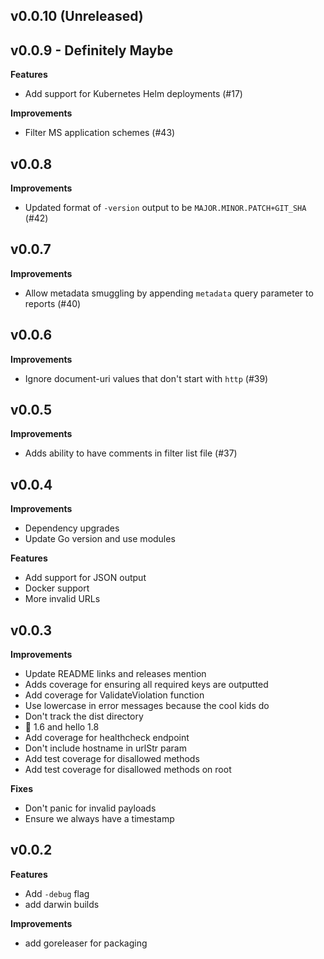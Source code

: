 ## v0.0.10 (Unreleased)

## v0.0.9 - Definitely Maybe

**Features**

- Add support for Kubernetes Helm deployments (#17)

**Improvements**

- Filter MS application schemes (#43)

## v0.0.8 

**Improvements**

- Updated format of `-version` output to be `MAJOR.MINOR.PATCH+GIT_SHA` (#42)

## v0.0.7 

**Improvements**

- Allow metadata smuggling by appending `metadata` query parameter to reports (#40)

## v0.0.6 

**Improvements**

- Ignore document-uri values that don't start with `http` (#39)

## v0.0.5 

**Improvements**

- Adds ability to have comments in filter list file (#37)

## v0.0.4 

**Improvements**

- Dependency upgrades
- Update Go version and use modules

**Features**

- Add support for JSON output
- Docker support
- More invalid URLs

## v0.0.3 

**Improvements**

- Update README links and releases mention
- Adds coverage for ensuring all required keys are outputted
- Add coverage for ValidateViolation function
- Use lowercase in error messages because the cool kids do
- Don't track the dist directory
- 👋 1.6 and hello 1.8
- Add coverage for healthcheck endpoint
- Don't include hostname in urlStr param
- Add test coverage for disallowed methods
- Add test coverage for disallowed methods on root

**Fixes**

- Don't panic for invalid payloads
- Ensure we always have a timestamp

## v0.0.2 

**Features**

- Add `-debug` flag
- add darwin builds

**Improvements**
- add goreleaser for packaging
